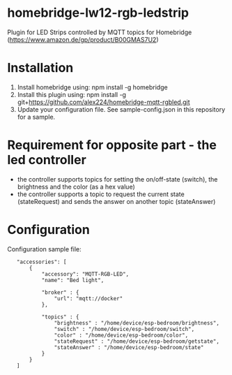 # homebridge-lw12-rgb-ledstrip

Plugin for LED Strips controlled by MQTT topics for Homebridge (https://www.amazon.de/gp/product/B00GMAS7U2)

# Installation

1. Install homebridge using: npm install -g homebridge
2. Install this plugin using: npm install -g git+https://github.com/alex224/homebridge-mqtt-rgbled.git
3. Update your configuration file. See sample-config.json in this repository for a sample. 

# Requirement for opposite part - the led controller
- the controller supports topics for setting the on/off-state (switch), the brightness and the color (as a hex value)
- the controller supports a topic to request the current state (stateRequest) and sends the answer on another topic (stateAnswer)

# Configuration

Configuration sample file:

 ```
	"accessories": [
		{
			"accessory": "MQTT-RGB-LED",
			"name": "Bed light",

			"broker" : {
				"url": "mqtt://docker"
			},

			"topics" : {
				"brightness" : "/home/device/esp-bedroom/brightness",
				"switch" : "/home/device/esp-bedroom/switch",
				"color" : "/home/device/esp-bedroom/color",
				"stateRequest" : "/home/device/esp-bedroom/getstate",
				"stateAnswer" : "/home/device/esp-bedroom/state"
			}
		}
	]
```
